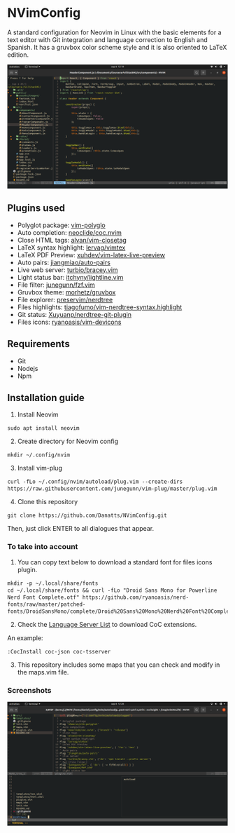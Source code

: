 # NVimConfig

A standard configuration for Neovim in Linux with the basic elements for a text editor with Git integration and language correction to English and Spanish. It has a gruvbox color scheme style and it is also oriented to LaTeX edition.

![ScreenShot](src/img01.png)

## Plugins used
- Polyglot package: [vim-polyglo](https://github.com/sheerun/vim-polyglot)
- Auto completion: [neoclide/coc.nvim](https://github.com/neoclide/coc.nvim)
- Close HTML tags: [alvan/vim-closetag](https://github.com/alvan/vim-closetag)
- LaTeX syntax highlight: [lervag/vimtex](https://github.com/lervag/vimtex)
- LaTeX PDF Preview: [xuhdev/vim-latex-live-preview](https://github.com/xuhdev/vim-latex-live-preview)
- Auto pairs: [jiangmiao/auto-pairs](https://github.com/jiangmiao/auto-pairs)
- Live web server: [turbio/bracey.vim](https://github.com/turbio/bracey.vim)
- Light status bar: [itchyny/lightline.vim](https://github.com/itchyny/lightline.vim)
- File filter: [junegunn/fzf.vim](https://github.com/junegunn/fzf.vim)
- Gruvbox theme: [morhetz/gruvbox](https://github.com/morhetz/gruvbox)
- File explorer: [preservim/nerdtree](https://github.com/preservim/nerdtree)
- Files highlights: [tiagofumo/vim-nerdtree-syntax.highlight](https://github.com/tiagofumo/vim-nerdtree-syntax-highlight)
- Git status: [Xuyuanp/nerdtree-git-plugin](https://github.com/Xuyuanp/nerdtree-git-plugin)
- Files icons: [ryanoasis/vim-devicons](https://github.com/ryanoasis/vim-devicons)

## Requirements

- Git
- Nodejs
- Npm

## Installation guide

1. Install Neovim

```
sudo apt install neovim
```

2. Create directory for Neovim config

```
mkdir ~/.config/nvim
```

3. Install vim-plug

```
curl -fLo ~/.config/nvim/autoload/plug.vim --create-dirs https://raw.githubusercontent.com/junegunn/vim-plug/master/plug.vim
```

4. Clone this repository

```
git clone https://github.com/Danatts/NVimConfig.git
```

Then, just click ENTER to all dialogues that appear.

### To take into account

1. You can copy text below to download a standard font for files icons plugin. 

```
mkdir -p ~/.local/share/fonts
cd ~/.local/share/fonts && curl -fLo "Droid Sans Mono for Powerline Nerd Font Complete.otf" https://github.com/ryanoasis/nerd-fonts/raw/master/patched-fonts/DroidSansMono/complete/Droid%20Sans%20Mono%20Nerd%20Font%20Complete.otf
```

2. Check the [Language Server List](https://github.com/neoclide/coc.nvim/wiki/Language-servers) to download CoC
extensions.

An example:

```
:CocInstall coc-json coc-tsserver
```

3. This repository includes some maps that you can check and modify in the maps.vim file.

### Screenshots 
![img02](src/img02.png)
